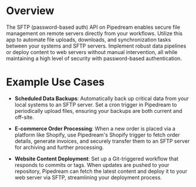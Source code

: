 # Overview

The SFTP (password-based auth) API on Pipedream enables secure file management on remote servers directly from your workflows. Utilize this app to automate file uploads, downloads, and synchronization tasks between your systems and SFTP servers. Implement robust data pipelines or deploy content to web servers without manual intervention, all while maintaining a high level of security with password-based authentication.

# Example Use Cases

- **Scheduled Data Backups**: Automatically back up critical data from your local systems to an SFTP server. Set a cron trigger in Pipedream to periodically upload files, ensuring your backups are both current and off-site.

- **E-commerce Order Processing**: When a new order is placed via a platform like Shopify, use Pipedream's Shopify trigger to fetch order details, generate invoices, and securely transfer them to an SFTP server for archiving and further processing.

- **Website Content Deployment**: Set up a Git-triggered workflow that responds to commits or tags. When updates are pushed to your repository, Pipedream can fetch the latest content and deploy it to your web server via SFTP, streamlining your deployment process.
